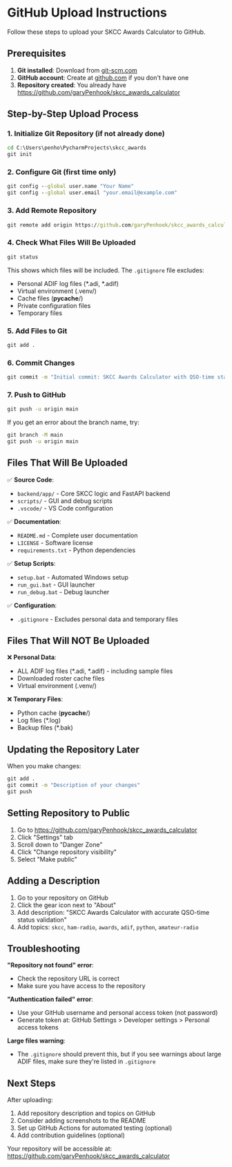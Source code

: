 # GitHub Upload Instructions

Follow these steps to upload your SKCC Awards Calculator to GitHub.

## Prerequisites

1. **Git installed**: Download from [git-scm.com](https://git-scm.com/download/win)
2. **GitHub account**: Create at [github.com](https://github.com) if you don't have one
3. **Repository created**: You already have https://github.com/garyPenhook/skcc_awards_calculator

## Step-by-Step Upload Process

### 1. Initialize Git Repository (if not already done)
```cmd
cd C:\Users\penho\PycharmProjects\skcc_awards
git init
```

### 2. Configure Git (first time only)
```cmd
git config --global user.name "Your Name"
git config --global user.email "your.email@example.com"
```

### 3. Add Remote Repository
```cmd
git remote add origin https://github.com/garyPenhook/skcc_awards_calculator.git
```

### 4. Check What Files Will Be Uploaded
```cmd
git status
```
This shows which files will be included. The `.gitignore` file excludes:
- Personal ADIF log files (*.adi, *.adif)
- Virtual environment (.venv/)
- Cache files (__pycache__/)
- Private configuration files
- Temporary files

### 5. Add Files to Git
```cmd
git add .
```

### 6. Commit Changes
```cmd
git commit -m "Initial commit: SKCC Awards Calculator with QSO-time status validation"
```

### 7. Push to GitHub
```cmd
git push -u origin main
```

If you get an error about the branch name, try:
```cmd
git branch -M main
git push -u origin main
```

## Files That Will Be Uploaded

✅ **Source Code**:
- `backend/app/` - Core SKCC logic and FastAPI backend
- `scripts/` - GUI and debug scripts
- `.vscode/` - VS Code configuration

✅ **Documentation**:
- `README.md` - Complete user documentation
- `LICENSE` - Software license
- `requirements.txt` - Python dependencies

✅ **Setup Scripts**:
- `setup.bat` - Automated Windows setup
- `run_gui.bat` - GUI launcher
- `run_debug.bat` - Debug launcher

✅ **Configuration**:
- `.gitignore` - Excludes personal data and temporary files

## Files That Will NOT Be Uploaded

❌ **Personal Data**:
- ALL ADIF log files (*.adi, *.adif) - including sample files
- Downloaded roster cache files
- Virtual environment (.venv/)

❌ **Temporary Files**:
- Python cache (__pycache__/)
- Log files (*.log)
- Backup files (*.bak)

## Updating the Repository Later

When you make changes:
```cmd
git add .
git commit -m "Description of your changes"
git push
```

## Setting Repository to Public

1. Go to https://github.com/garyPenhook/skcc_awards_calculator
2. Click "Settings" tab
3. Scroll down to "Danger Zone"
4. Click "Change repository visibility"
5. Select "Make public"

## Adding a Description

1. Go to your repository on GitHub
2. Click the gear icon next to "About"
3. Add description: "SKCC Awards Calculator with accurate QSO-time status validation"
4. Add topics: `skcc`, `ham-radio`, `awards`, `adif`, `python`, `amateur-radio`

## Troubleshooting

**"Repository not found" error**:
- Check the repository URL is correct
- Make sure you have access to the repository

**"Authentication failed" error**:
- Use your GitHub username and personal access token (not password)
- Generate token at: GitHub Settings > Developer settings > Personal access tokens

**Large files warning**:
- The `.gitignore` should prevent this, but if you see warnings about large ADIF files, make sure they're listed in `.gitignore`

## Next Steps

After uploading:
1. Add repository description and topics on GitHub
2. Consider adding screenshots to the README
3. Set up GitHub Actions for automated testing (optional)
4. Add contribution guidelines (optional)

Your repository will be accessible at:
https://github.com/garyPenhook/skcc_awards_calculator

